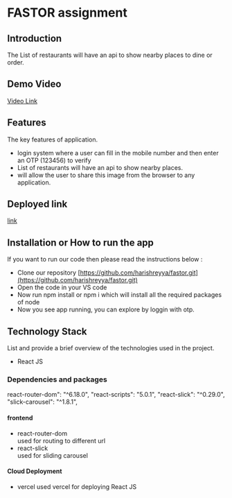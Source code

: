 ﻿# FASTOR assignment

## Introduction
  The List of restaurants will have an api to show nearby places to dine or order.

## Demo Video
[Video Link](https://drive.google.com/file/d/1RMHiNDjatQ7T8KEhuJe2LXLztxB9TOUg/view?usp=sharing)

## Features
The key features of application.

-  login system where a user can fill in the mobile number and then enter an OTP (123456) to verify
- List of restaurants will have an api to show nearby places.
- will allow the user to share this image from the browser to any application.

## Deployed link
[link](https://fastor-assignment-nine.vercel.app/)

## Installation or How to run the app
If you want to run our code then please read the instructions below :
- Clone our repository [https://github.com/harishreyya/fastor.git](https://github.com/harishreyya/fastor.git)
- Open the code in your VS code
- Now run npm install or npm i which will install all the required packages of node
- Now you see app running, you can explore by loggin with otp.
  
## Technology Stack
List and provide a brief overview of the technologies used in the project.

- React JS
 
 ### Dependencies and packages
react-router-dom": "^6.18.0",
    "react-scripts": "5.0.1",
    "react-slick": "^0.29.0",
    "slick-carousel": "^1.8.1",
#### frontend
- react-router-dom<br/>
   used for routing to different url
- react-slick<br/>
  used for sliding carousel

#### Cloud Deployment

- vercel
used vercel for deploying React JS
